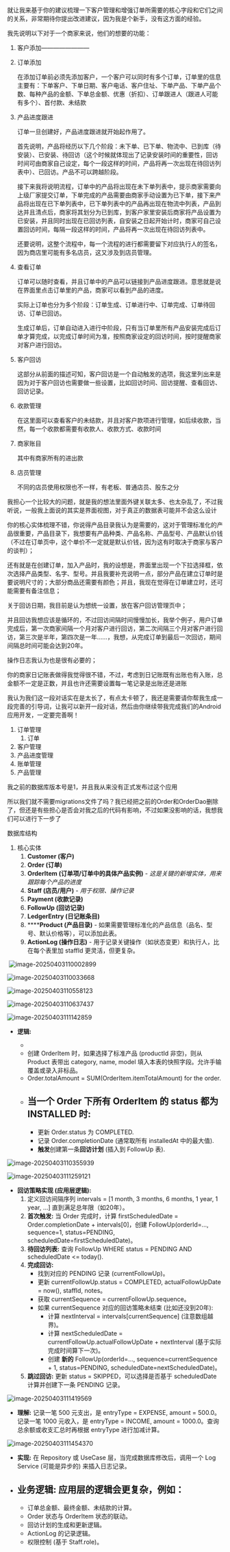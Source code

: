 就让我来基于你的建议梳理一下客户管理和增强订单所需要的核心字段和它们之间的关系，非常期待你提出改进建议，因为我是个新手，没有这方面的经验。

我先说明以下对于一个商家来说，他们的想要的功能：

1. 客户添加————————

2. 订单添加

   在添加订单前必须先添加客户，一个客户可以同时有多个订单，订单里的信息主要有：下单客户、下单日期、客户电话、客户住址、下单产品、下单产品个数、每种产品的金额、下单总金额、优惠（折扣）、订单跟进人（跟进人可能有多个）、首付款、未结款

3. 产品进度跟进

   订单一旦创建好，产品进度跟进就开始起作用了。

   首先说明，产品将经历以下几个阶段：未下单、已下单、物流中、已到库（待安装）、已安装、待回访（这个时候就体现出了记录安装时间的重要性，回访时间可由商家自己设定，每个一段这样的时间，产品将再一次出现在待回访列表中）、已回访。产品不可以跨越阶段。

   接下来我将说明流程，订单中的产品将出现在未下单列表中，提示商家需要向上级厂家提交订单，下单完成的产品需要由商家手动设置为已下单，接下来产品将出现在已下单列表中，已下单列表中的产品再出现在物流中列表，产品到达并且清点后，商家将其划分为已到库，到客户家里安装后商家将产品设置为已安装，并且同时出现在已回访列表，自安装之日起开始计时，商家可自己设置回访时间，每隔一段这样的时间，产品将再一次出现在待回访列表中。

   还要说明，这整个流程中，每一个流程的进行都需要留下对应执行人的签名，因为商店里可能有多名店员，这又涉及到店员管理。

4. 查看订单

   订单可以随时查看，并且订单中的产品可以链接到产品进度跟进。意思就是说在界面里点击订单里的产品，商家可以看到产品的进度。

   实际上订单也分为多个阶段：订单生成、订单进行中、订单完成、订单待回访、订单已回访。

   生成订单后，订单自动进入进行中阶段，只有当订单里所有产品安装完成后订单才算完成，以完成订单时间为准，按照商家设定的回访时间，按时提醒商家对客户进行回访。

5. 客户回访

   这部分从前面的描述可知，客户回访是一个自动触发的选项，我这里列出来是因为对于客户回访也需要做一些设置，比如回访时间、回访提醒、查看回访、回访记录。

6. 收款管理

   在这里面可以查看客户的未结款，并且对客户款项进行管理，如后续收款，当然，每一个收款都需要有收款人、收款方式、收款时间

7. 商家账目

   其中有商家所有的进出款

8. 店员管理

   不同的店员使用权限也不一样，有老板、普通店员、股东之分

我担心一个比较大的问题，就是我的想法里面外键关联太多、也太杂乱了，不过我听说，一般我上面说的其实是界面视图，对于真正的数据表可能并不会这么设计

你的核心实体梳理不错，你说得产品目录我认为是需要的，这对于管理标准化的产品很重要，产品目录下，我想要有产品种类、产品名称、产品型号、产品默认价钱（不过在订单页中，这个单价不一定就是默认价钱，因为这有时取决于商家与客户的谈判）；

还有就是在创建订单，加入产品时，我的设想是，界面里出现一个下拉选择框，依次选择产品类型、名字、型号。并且我要补充说明一点，部分产品在建立订单时是要说明尺寸的；大部分商品还需要有颜色；并且，我现在觉得在订单建立时，还可能需要有备注信息；

关于回访日期，我目前是认为想统一设置，放在客户回访管理页中；

并且回访我想应该是循环的，不过回访间隔时间慢慢加长，我举个例子，用户订单完成后，第一次商家间隔一个月对客户进行回访，第二次间隔三个月对客户进行回访，第三次是半年，第四次是一年……，我想，从完成订单到最后一次回访，期间间隔总时间可能会达到20年。

操作日志我认为也是很有必要的；

你的商家日记账表做得我觉得很不错，不过，考虑到日记账既有出账也有入账，总金额不一定是正数，并且也许还需要设置每一笔记录是出账还是进账



我认为我们这一段对话实在是太长了，有点太卡顿了，我还是需要请你帮我生成一段完善的引导词，让我可以新开一段对话，然后由你继续带我完成我们的Android应用开发，一定要完善啊！

1. 订单管理
   1. 订单
2. 客户管理
3. 产品进度管理
4. 账单管理
5. 产品管理



我之前的数据库版本号是1，并且我从来没有正式发布过这个应用

所以我们就不需要migrations文件了吗？我已经把之前的Order和OrderDao删除了，但还是有些担心是否会对我之后的代码有影响，不过如果没影响的话，我想我们可以进行下一步了



数据库结构

1. 核心实体
   1. **Customer (客户)**
   2. **Order (订单)**
   3. **OrderItem (订单项/订单中的具体产品实例)** - *这是关键的新增实体，用来跟踪每个产品的进度*
   4. **Staff (店员/用户)** - *用于权限、操作记录*
   5. **Payment (收款记录)**
   6. **FollowUp (回访记录)**
   7. **LedgerEntry (日记账条目)**
   8. ******Product (产品目录)** - 如果需要管理标准化的产品信息（品名、型号、默认价格等），可以添加此表。
   9. **ActionLog (操作日志)** - 用于记录关键操作（如状态变更）和执行人，比在每个表里加 staffId 更灵活，但更复杂。

​	![image-20250403110002899](C:\Users\21117\AppData\Roaming\Typora\typora-user-images\image-20250403110002899.png)		

![image-20250403110033668](C:\Users\21117\AppData\Roaming\Typora\typora-user-images\image-20250403110033668.png)

![image-20250403110558123](C:\Users\21117\AppData\Roaming\Typora\typora-user-images\image-20250403110558123.png)

![image-20250403110637437](C:\Users\21117\AppData\Roaming\Typora\typora-user-images\image-20250403110637437.png)

![image-20250403111142859](C:\Users\21117\AppData\Roaming\Typora\typora-user-images\image-20250403111142859.png)

- **逻辑:**

  - 
  - 创建 OrderItem 时，如果选择了标准产品 (productId 非空)，则从 Product 表带出 category, name, model 填入本表的快照字段。允许手输覆盖或录入非标品。
  - Order.totalAmount = SUM(OrderItem.itemTotalAmount) for the order.
  - 当一个 Order 下所有 OrderItem 的 status 都为 INSTALLED 时:
    - 
    - 更新 Order.status 为 COMPLETED.
    - 记录 Order.completionDate (通常取所有 installedAt 中的最大值).
    - **触发**创建第一条**回访计划** (插入到 FollowUp 表).

  

![image-20250403110355939](C:\Users\21117\AppData\Roaming\Typora\typora-user-images\image-20250403110355939.png)

![image-20250403111259121](C:\Users\21117\AppData\Roaming\Typora\typora-user-images\image-20250403111259121.png)

- **回访策略实现 (应用层逻辑):**
  1. 定义回访间隔序列 intervals = [1 month, 3 months, 6 months, 1 year, 1 year, ...] 直到满足总年限（如20年）。
  2. **首次触发:** 当 Order 完成时，计算 firstScheduledDate = Order.completionDate + intervals[0]，创建 FollowUp(orderId=..., sequence=1, status=PENDING, scheduledDate=firstScheduledDate)。
  3. **待回访列表:** 查询 FollowUp WHERE status = PENDING AND scheduledDate <= today().
  4. **完成回访:**
     - 找到对应的 PENDING 记录 (currentFollowUp)。
     - 更新 currentFollowUp.status = COMPLETED, actualFollowUpDate = now(), staffId, notes。
     - 获取 currentSequence = currentFollowUp.sequence。
     - 如果 currentSequence 对应的回访策略未结束 (比如还没到20年):
       - 计算 nextInterval = intervals[currentSequence] (注意数组越界)。
       - 计算 nextScheduledDate = currentFollowUp.actualFollowUpDate + nextInterval (基于实际完成时间算下一次)。
       - 创建 **新的** FollowUp(orderId=..., sequence=currentSequence + 1, status=PENDING, scheduledDate=nextScheduledDate)。
  5. **跳过回访:** 更新 status = SKIPPED，可以选择是否基于 scheduledDate 计算并创建下一条 PENDING 记录。

![image-20250403111419569](C:\Users\21117\AppData\Roaming\Typora\typora-user-images\image-20250403111419569.png)

- **理解:** 记录一笔 500 元支出，是 entryType = EXPENSE, amount = 500.0。记录一笔 1000 元收入，是 entryType = INCOME, amount = 1000.0。查询总余额或收支汇总时再根据 entryType 进行加减计算。

![image-20250403111454370](C:\Users\21117\AppData\Roaming\Typora\typora-user-images\image-20250403111454370.png)

- **实现:** 在 Repository 或 UseCase 层，当完成数据库修改后，调用一个 Log Service (可能是异步的) 来插入日志记录。



- **业务逻辑:** 应用层的逻辑会更复杂，例如：
  - 
  - 订单总金额、最终金额、未结款的计算。
  - Order 状态与 OrderItem 状态的联动。
  - 回访计划的生成和更新逻辑。
  - ActionLog 的记录逻辑。
  - 权限控制 (基于 Staff.role)。